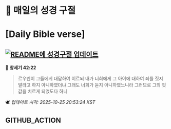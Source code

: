 # 🙏 매일의 성경 구절
# [Daily Bible verse]
## [![README에 성경구절 업데이트](https://github.com/DONGSUKA/first_test/actions/workflows/update-readme-bible.yml/badge.svg)](https://github.com/DONGSUKA/first_test/actions/workflows/update-readme-bible.yml)
<!-- START_BIBLE_VERSE -->
📖 **창세기 42:22**
> 르우벤이 그들에게 대답하여 이르되 내가 너희에게 그 아이에 대하여 죄를 짓지 말라고 하지 아니하였더냐 그래도 너희가 듣지 아니하였느니라 그러므로 그의 핏값을 치르게 되었도다 하니

🕊️ _업데이트 시각: 2025-10-25 20:53:24 KST_
  <!-- END_BIBLE_VERSE -->
## GITHUB_ACTION

